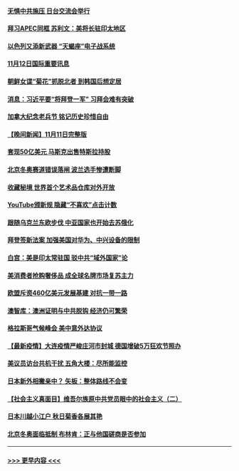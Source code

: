 #### [无惧中共施压 日台交流会举行](../pages/prog202/a103267339.md?t=11130001) 
#### [拜习APEC同框  苏利文：美将长驻印太地区](../pages/prog202/a103267312.md?t=11130001) 
#### [以色列又添新武器 “天蝎座”电子战系统](../pages/prog202/a103267183.md?t=11130001) 
#### [11月12日国际重要讯息](../pages/prog202/a103267178.md?t=11130001) 
#### [朝鲜女谍“菊花”抓脱北者 到韩国后想定居](../pages/prog202/a103267116.md?t=11130001) 
#### [消息：习近平要“将拜登一军” 习拜会难有突破](../pages/prog202/a103267088.md?t=11130001) 
#### [加拿大纪念老兵节 铭记历史珍惜自由](../pages/prog202/a103266778.md?t=11130001) 
#### [【晚间新闻】11月11日完整版](../pages/prog202/a103266899.md?t=11130001) 
#### [套现50亿美元 马斯克出售特斯拉持股](../pages/prog202/a103266657.md?t=11130001) 
#### [北京冬奥赛道错误落闸 波兰选手惨遭断脚](../pages/prog202/a103266648.md?t=11130001) 
#### [收藏秘境 世界首个艺术品仓库对外开放](../pages/prog202/a103266685.md?t=11130001) 
#### [YouTube颁新规  隐藏“不喜欢”点击计数](../pages/prog202/a103266680.md?t=11130001) 
#### [跟随乌克兰东欧步伐 中亚国家也开始去苏俄化](../pages/prog202/a103266597.md?t=11130001) 
#### [拜登签新法案 加强美国对华为、中兴设备的限制](../pages/prog202/a103266577.md?t=11130001) 
#### [白宫：美是印太常驻国 驳中共“域外国家”论](../pages/prog202/a103266562.md?t=11130001) 
#### [美消费者抢购奢侈品 成全球名牌市场复苏主力](../pages/prog202/a103266458.md?t=11130001) 
#### [欧盟斥资460亿美元发展基建 对抗一带一路](../pages/prog202/a103266517.md?t=11130001) 
#### [澳智库：澳洲证明与中共脱钩 经济仍可繁荣](../pages/prog202/a103266334.md?t=11130001) 
#### [格拉斯哥气候峰会 美中意外达协议](../pages/prog202/a103266455.md?t=11130001) 
#### [【最新疫情】大连疫情严峻庄河市封城 德国增破5万狂欢节照办](../pages/prog202/a103266395.md?t=11130001) 
#### [美议员访台共机干扰  五角大楼：尽所能监控](../pages/prog202/a103266387.md?t=11130001) 
#### [日本新外相撇亲中？ 矢板：整体路线不会变](../pages/prog202/a103266388.md?t=11130001) 
#### [【社会主义真面目】维吾尔族原中共党员眼中的社会主义（二）](../pages/prog202/a103266356.md?t=11130001) 
#### [日本川越小江户 秋日菊香各展其艳](../pages/prog202/a103266338.md?t=11130001) 
#### [北京冬奥面临抵制 布林肯：正与他国磋商是否参加](../pages/prog202/a103266225.md?t=11130001) 

----
#### [ >>> 更早内容 <<< ](../indexes/prog202-earlier.md)
